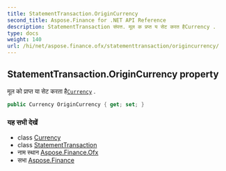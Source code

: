 ```yaml
---
title: StatementTransaction.OriginCurrency
second_title: Aspose.Finance for .NET API Reference
description: StatementTransaction संपत्त. मूल क प्रप्त य सेट करत हैCurrency .
type: docs
weight: 140
url: /hi/net/aspose.finance.ofx/statementtransaction/origincurrency/
---
```

## StatementTransaction.OriginCurrency property

मूल को प्राप्त या सेट करता है[`Currency`](../currency/) .

```csharp
public Currency OriginCurrency { get; set; }
```

### यह सभी देखें

* class [Currency](../../currency/)
* class [StatementTransaction](../)
* नाम स्थान [Aspose.Finance.Ofx](../../statementtransaction/)
* सभा [Aspose.Finance](../../../)


